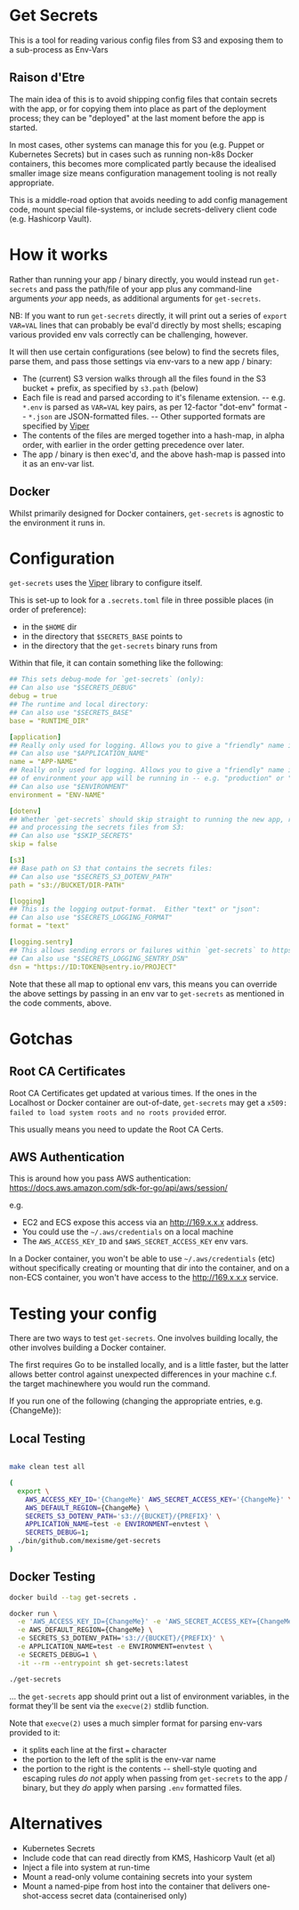 # Get Secrets

This is a tool for reading various config files from S3 and exposing them to a sub-process as Env-Vars

## Raison d'Etre

The main idea of this is to avoid shipping config files that contain secrets with the
app, or for copying them into place as part of the deployment process; they can be
"deployed" at the last moment before the app is started.

In most cases, other systems can manage this for you (e.g. Puppet or Kubernetes
Secrets) but in cases such as running non-k8s Docker containers, this becomes more
complicated partly because the idealised smaller image size means configuration
management tooling is not really appropriate.

This is a middle-road option that avoids needing to add config management code,
mount special file-systems, or include secrets-delivery client code (e.g. Hashicorp
Vault).

# How it works

Rather than running your app / binary directly, you would instead run `get-secrets`
and pass the path/file of your app plus any command-line arguments _your_ app needs, as
additional arguments for `get-secrets`.

NB: If you want to run `get-secrets` directly, it will print out a series of `export VAR=VAL` lines
that can probably be eval'd directly by most shells; escaping various provided env vals
correctly can be challenging, however.

It will then use certain configurations (see below) to find the secrets files, parse them, and
pass those settings via env-vars to a new app / binary:

- The (current) S3 version walks through all the files found in the S3 bucket + prefix, as specified
by `s3.path` (below)
- Each file is read and parsed according to it's filename extension.
-- e.g. `*.env` is parsed as `VAR=VAL` key pairs, as per 12-factor "dot-env" format
-- `*.json` are JSON-formatted files.
-- Other supported formats are specified by [Viper](https://github.com/spf13/viper#what-is-viper)
- The contents of the files are merged together into a hash-map, in alpha order, with earlier in
  the order getting precedence over later.
- The app / binary is then exec'd, and the above hash-map is passed into it as an env-var list.

## Docker

Whilst primarily designed for Docker containers, `get-secrets` is agnostic to the environment it
runs in.

# Configuration

`get-secrets` uses the [Viper](https://github.com/spf13/viper) library to configure itself.

This is set-up to look for a `.secrets.toml` file in three possible places (in order of
preference):
- in the `$HOME` dir
- in the directory that `$SECRETS_BASE` points to
- in the directory that the `get-secrets` binary runs from

Within that file, it can contain something like the following:

```yaml
## This sets debug-mode for `get-secrets` (only):
## Can also use "$SECRETS_DEBUG"
debug = true
## The runtime and local directory:
## Can also use "$SECRETS_BASE"
base = "RUNTIME_DIR"

[application]
## Really only used for logging. Allows you to give a "friendly" name in logging for _your_ app:
## Can also use "$APPLICATION_NAME"
name = "APP-NAME"
## Really only used for logging. Allows you to give a "friendly" name in logging for the type
## of environment your app will be running in -- e.g. "production" or "development":
## Can also use "$ENVIRONMENT"
environment = "ENV-NAME"

[dotenv]
## Whether `get-secrets` should skip straight to running the new app, rather than downloading
## and processing the secrets files from S3:
## Can also use "$SKIP_SECRETS"
skip = false

[s3]
## Base path on S3 that contains the secrets files:
## Can also use "$SECRETS_S3_DOTENV_PATH"
path = "s3://BUCKET/DIR-PATH"

[logging]
## This is the logging output-format.  Either "text" or "json":
## Can also use "$SECRETS_LOGGING_FORMAT"
format = "text"

[logging.sentry]
## This allows sending errors or failures within `get-secrets` to https://sentry.io
## Can also use "$SECRETS_LOGGING_SENTRY_DSN"
dsn = "https://ID:TOKEN@sentry.io/PROJECT"
```

Note that these all map to optional env vars, this means you can override the above settings
by passing in an env var to `get-secrets` as mentioned in the code comments, above.

# Gotchas

## Root CA Certificates

Root CA Certificates get updated at various times.  If the ones in the Localhost or Docker container
are out-of-date, `get-secrets` may get a `x509: failed to load system roots and no roots provided`
error.

This usually means you need to update the Root CA Certs.

## AWS Authentication

This is around how you pass AWS authentication:  https://docs.aws.amazon.com/sdk-for-go/api/aws/session/

e.g.
- EC2 and ECS expose this access via an http://169.x.x.x address.
- You could use the `~/.aws/credentials` on a local machine
- The `AWS_ACCESS_KEY_ID` and `$AWS_SECRET_ACCESS_KEY` env vars.

In a Docker container, you won't be able to use `~/.aws/credentials` (etc) without specifically
creating or mounting that dir into the container, and on a non-ECS container, you won't have
access to the http://169.x.x.x service.

# Testing your config

There are two ways to test `get-secrets`. One involves building locally, the other involves
building a Docker container.

The first requires Go to be installed locally, and is a little faster, but the latter allows
better control against unexpected differences in your machine c.f. the target machinewhere you
would run the command.

If you run one of the following (changing the appropriate entries, e.g. {ChangeMe}):

## Local Testing

```bash

make clean test all

(
  export \
    AWS_ACCESS_KEY_ID='{ChangeMe}' AWS_SECRET_ACCESS_KEY='{ChangeMe}' \
    AWS_DEFAULT_REGION={ChangeMe} \
    SECRETS_S3_DOTENV_PATH='s3://{BUCKET}/{PREFIX}' \
    APPLICATION_NAME=test -e ENVIRONMENT=envtest \
    SECRETS_DEBUG=1;
  ./bin/github.com/mexisme/get-secrets
)
```

## Docker Testing

```bash
docker build --tag get-secrets .

docker run \
  -e 'AWS_ACCESS_KEY_ID={ChangeMe}' -e 'AWS_SECRET_ACCESS_KEY={ChangeMe}' \
  -e AWS_DEFAULT_REGION={ChangeMe} \
  -e SECRETS_S3_DOTENV_PATH='s3://{BUCKET}/{PREFIX}' \
  -e APPLICATION_NAME=test -e ENVIRONMENT=envtest \
  -e SECRETS_DEBUG=1 \
  -it --rm --entrypoint sh get-secrets:latest

./get-secrets
```

... the `get-secrets` app should print out a list of environment variables, in the format they'll
be sent via the `execve(2)` stdlib function.

Note that `execve(2)` uses a much simpler format for parsing env-vars provided to it:
- it splits each line at the first `=` character
- the portion to the left of the split is the env-var name
- the portion to the right is the contents
-- shell-style quoting and escaping rules *do not* apply when passing from `get-secrets` to
   the app / binary, but they *do* apply when parsing `.env` formatted files.

# Alternatives

- Kubernetes Secrets
- Include code that can read directly from KMS, Hashicorp Vault (et al)
- Inject a file into system at run-time
- Mount a read-only volume containing secrets into your system
- Mount a named-pipe from host into the container that delivers one-shot-access
  secret data (containerised only)
